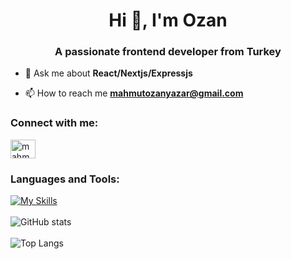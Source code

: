 
<h1 align="center">Hi 👋, I'm Ozan</h1>
<h3 align="center">A passionate frontend developer from Turkey</h3>

- 💬 Ask me about **React/Nextjs/Expressjs**

- 📫 How to reach me **mahmutozanyazar@gmail.com**

<h3 align="left">Connect with me:</h3>
<p align="left">
<a href="https://linkedin.com/in/mahmutozanyazar" target="blank"><img align="center" src="https://raw.githubusercontent.com/rahuldkjain/github-profile-readme-generator/master/src/images/icons/Social/linked-in-alt.svg" alt="mahmutozanyazar" height="30" width="40" /></a>
</p>



<h3 align="left">Languages and Tools:</h3>

[![My Skills](https://skills.thijs.gg/icons?i=html,css,scss,tailwind,bootstrap,figma,photoshop,javascript,typescript,react,next,mongodb,express&theme=light)](https://skills.thijs.gg) 
<br><br>
![GitHub stats](https://github-readme-stats.vercel.app/api?username=mozanyazar&show_icons=true&theme=tokyonight) <br><br>
![Top Langs](https://github-readme-stats.vercel.app/api/top-langs/?username=mozanyazar&theme=tokyonight)

